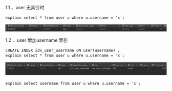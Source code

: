 1.1 、user 无索引时
````
explain select * from user u where u.username = 'x';
````
![](1.1.png)

1.2 、user 增加username 索引

````
CREATE INDEX idx_user_username ON user(username) ;
explain select * from user u where u.username = 'x';
````
![](1.2.png)
````
explain select username from user u where u.username = 'x';
````

